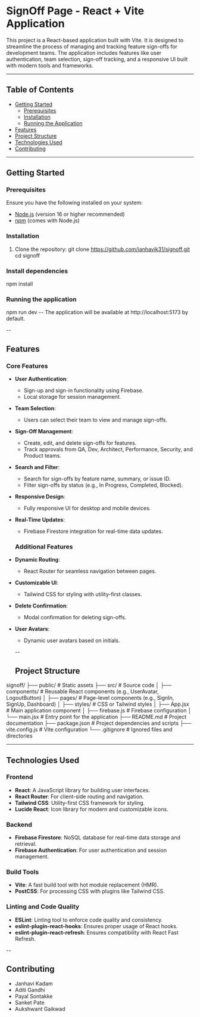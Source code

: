 # SignOff Page - React + Vite Application

This project is a React-based application built with Vite. It is designed to streamline the process of managing and tracking feature sign-offs for development teams. The application includes features like user authentication, team selection, sign-off tracking, and a responsive UI built with modern tools and frameworks.

---

## Table of Contents
- [Getting Started](#getting-started)
  - [Prerequisites](#prerequisites)
  - [Installation](#installation)
  - [Running the Application](#running-the-application)
- [Features](#features)
- [Project Structure](#project-structure)
- [Technologies Used](#technologies-used)
- [Contributing](#contributing)

---

## Getting Started

### Prerequisites
Ensure you have the following installed on your system:
- [Node.js](https://nodejs.org/) (version 16 or higher recommended)
- [npm](https://www.npmjs.com/) (comes with Node.js)

### Installation
1. Clone the repository:
   git clone https://github.com/janhavik31/signoff.git
   cd signoff

### Install dependencies
npm install

### Running the application
npm run dev
-- The application will be available at http://localhost:5173 by default.

--

## Features

### Core Features
- **User Authentication**:
  - Sign-up and sign-in functionality using Firebase.
  - Local storage for session management.
- **Team Selection**:
  - Users can select their team to view and manage sign-offs.
- **Sign-Off Management**:
  - Create, edit, and delete sign-offs for features.
  - Track approvals from QA, Dev, Architect, Performance, Security, and Product teams.
- **Search and Filter**:
  - Search for sign-offs by feature name, summary, or issue ID.
  - Filter sign-offs by status (e.g., In Progress, Completed, Blocked).
- **Responsive Design**:
  - Fully responsive UI for desktop and mobile devices.
- **Real-Time Updates**:
  - Firebase Firestore integration for real-time data updates.

  ### Additional Features
- **Dynamic Routing**:
  - React Router for seamless navigation between pages.
- **Customizable UI**:
  - Tailwind CSS for styling with utility-first classes.
- **Delete Confirmation**:
  - Modal confirmation for deleting sign-offs.
- **User Avatars**:
  - Dynamic user avatars based on initials.

  -- 

  ## Project Structure

signoff/
├── public/                 # Static assets
├── src/                    # Source code
│   ├── components/         # Reusable React components (e.g., UserAvatar, LogoutButton)
│   ├── pages/              # Page-level components (e.g., SignIn, SignUp, Dashboard)
│   ├── styles/             # CSS or Tailwind styles
│   ├── App.jsx             # Main application component
│   ├── firebase.js         # Firebase configuration
│   └── main.jsx            # Entry point for the application
├── README.md               # Project documentation
├── package.json            # Project dependencies and scripts
├── vite.config.js          # Vite configuration
└── .gitignore              # Ignored files and directories

---

## Technologies Used

### Frontend
- **React**: A JavaScript library for building user interfaces.
- **React Router**: For client-side routing and navigation.
- **Tailwind CSS**: Utility-first CSS framework for styling.
- **Lucide React**: Icon library for modern and customizable icons.

### Backend
- **Firebase Firestore**: NoSQL database for real-time data storage and retrieval.
- **Firebase Authentication**: For user authentication and session management.

### Build Tools
- **Vite**: A fast build tool with hot module replacement (HMR).
- **PostCSS**: For processing CSS with plugins like Tailwind CSS.

### Linting and Code Quality
- **ESLint**: Linting tool to enforce code quality and consistency.
- **eslint-plugin-react-hooks**: Ensures proper usage of React hooks.
- **eslint-plugin-react-refresh**: Ensures compatibility with React Fast Refresh.

--

## Contributing
- Janhavi Kadam
- Aditi Gandhi
- Payal Sontakke
- Sanket Pate
- Aukshwant Gaikwad
